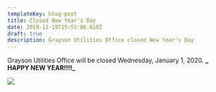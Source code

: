 ```yaml
---
templateKey: blog-post
title: Closed New Year's Day
date: 2019-12-19T15:51:08.610Z
draft: true
description: Grayson Utilities Office closed New Year's Day
---
```

Grayson Utilities Office will be closed Wednesday, January 1, 2020. **_ HAPPY NEW YEAR!!!!_**

![](/img/2020-happy-new-year.jpeg)
